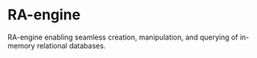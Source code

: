 # RA-engine
RA-engine enabling seamless creation, manipulation, and querying of in-memory relational databases.
